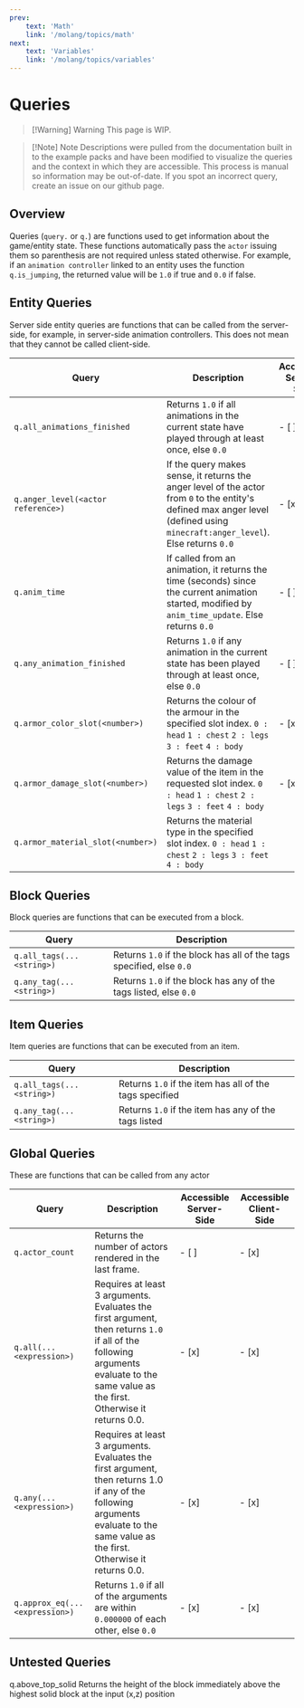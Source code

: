 ```yaml
---
prev:
    text: 'Math'
    link: '/molang/topics/math'
next: 
    text: 'Variables'
    link: '/molang/topics/variables'
---
```


# Queries
> [!Warning] Warning
> This page is WIP. 

> [!Note] Note
> Descriptions were pulled from the documentation built in to the example packs and have been modified to visualize the queries and the context in which they are accessible. This process is manual so information may be out-of-date. If you spot an incorrect query, create an issue on our github page.

## Overview
Queries (`query.` or `q.`) are functions used to get information about the game/entity state. These functions automatically pass the `actor` issuing them so parenthesis are not required unless stated otherwise. For example, if an `animation controller` linked to an entity uses the function `q.is_jumping`, the returned value will be `1.0` if true and `0.0` if false.

## Entity Queries
Server side entity queries are functions that can be called from the server-side, for example, in server-side animation controllers. This does not mean that they cannot be called client-side.

| Query | Description | Accessible Server-Side | Accessible Client-Side | 
| ----- | ----------- | ---------------------- | ---------------------- |
| `q.all_animations_finished` | Returns `1.0` if all animations in the current state have played through at least once, else `0.0` | - [ ] | - [x] |
| `q.anger_level(<actor reference>)` | If the query makes sense, it returns the anger level of the actor from `0` to the entity's defined max anger level (defined using `minecraft:anger_level`). Else returns `0.0` | - [x] | - [ ] |
| `q.anim_time` | If called from an animation, it returns the time (seconds) since the current animation started, modified by `anim_time_update`. Else returns `0.0` | - [ ] | - [x] |
| `q.any_animation_finished`| Returns `1.0` if any animation in the current state has been played through at least once, else `0.0` | - [ ] | - [x] |
| `q.armor_color_slot(<number>)` | Returns the colour of the armour in the specified slot index. `0 : head` `1 : chest` `2 : legs` `3 : feet` `4 : body` | - [x] | - [x] |
| `q.armor_damage_slot(<number>)` | Returns the damage value of the item in the requested slot index. `0 : head` `1 : chest` `2 : legs` `3 : feet` `4 : body` | - [x] | Players only |
| `q.armor_material_slot(<number>)` | Returns the material type in the specified slot index. `0 : head` `1 : chest` `2 : legs` `3 : feet` `4 : body` | 

## Block Queries
Block queries are functions that can be executed from a block.

| Query | Description |
| ----- | ----------- |
| `q.all_tags(...<string>)` | Returns `1.0` if the block has all of the tags specified, else `0.0` |
| `q.any_tag(...<string>)` | Returns `1.0` if the block has any of the tags listed, else `0.0` |

## Item Queries 
Item queries are functions that can be executed from an item.

| Query | Description |
| ----- | ----------- |
| `q.all_tags(...<string>)` | Returns `1.0` if the item has all of the tags specified |
| `q.any_tag(...<string>)` | Returns `1.0` if the item has any of the tags listed |

## Global Queries
These are functions that can be called from any actor

| Query | Description | Accessible Server-Side | Accessible Client-Side | 
| ----- | ----------- | ---------------------- | ---------------------- |
| `q.actor_count` | Returns the number of actors rendered in the last frame. | - [ ] | - [x] |
| `q.all(...<expression>)` | Requires at least 3 arguments. Evaluates the first argument, then returns `1.0` if all of the following arguments evaluate to the same value as the first. Otherwise it returns 0.0. | - [x] | - [x] |
| `q.any(...<expression>)` |   Requires at least 3 arguments. Evaluates the first argument, then returns 1.0 if any of the following arguments evaluate to the same value as the first. Otherwise it returns 0.0. | - [x] | - [x] | 
| `q.approx_eq(...<expression>)` | Returns `1.0` if all of the arguments are within `0.000000` of each other, else `0.0` | - [x] | - [x] | 



## Untested Queries
q.above_top_solid
Returns the height of the block immediately above the highest solid block at the input (x,z) position



